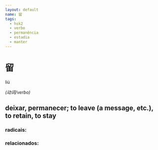 ```yaml
--- 
layout: default
name: 留 
tags: 
  - hsk2
  - verbo
  - permanência
  - estadia
  - manter
--- 
```

# 留 
liú  
 
*(动词/verbo)*  
## deixar, permanecer; to leave (a message, etc.), to retain, to stay 
### radicais: 
### relacionados: 
